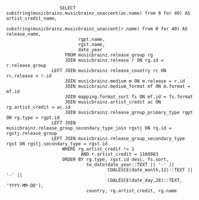                         SELECT substring(musicbrainz.musicbrainz_unaccent(ac.name) from 0 for 40) AS artist_credit_name,
                               substring(musicbrainz.musicbrainz_unaccent(r.name) from 0 for 40) AS release_name,
                               rgpt.name,
                               rgst.name,
                               date_year
                          FROM musicbrainz.release_group rg
                          JOIN musicbrainz.release r ON rg.id = r.release_group
                     LEFT JOIN musicbrainz.release_country rc ON rc.release = r.id
                          JOIN musicbrainz.medium m ON m.release = r.id
                          JOIN musicbrainz.medium_format mf ON m.format = mf.id
                          JOIN mapping.format_sort fs ON mf.id = fs.format
                          JOIN musicbrainz.artist_credit ac ON rg.artist_credit = ac.id
                          JOIN musicbrainz.release_group_primary_type rgpt ON rg.type = rgpt.id
                     LEFT JOIN musicbrainz.release_group_secondary_type_join rgstj ON rg.id = rgstj.release_group
                     LEFT JOIN musicbrainz.release_group_secondary_type rgst ON rgstj.secondary_type = rgst.id
                         WHERE rg.artist_credit != 1
                                AND r.artist_credit = 1160983
                         ORDER BY rg.type, rgst.id desc, fs.sort,
                                  to_date(date_year::TEXT || '-' ||
                                          COALESCE(date_month,12)::TEXT || '-' ||
                                          COALESCE(date_day,28)::TEXT, 'YYYY-MM-DD'),
                                  country, rg.artist_credit, rg.name

